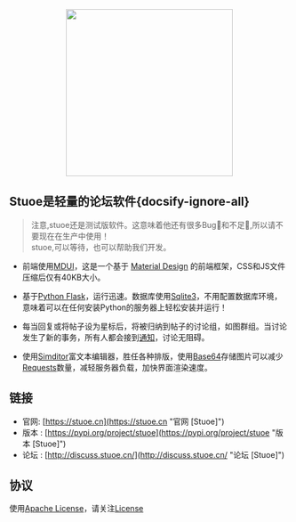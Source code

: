 <div style="text-align:center;">
<img src="https://cdn.jsdelivr.net/gh/snbck/stuoe.github.io@master/static/Stuoe.png" style="width:300px;height:300px;"/>
</div>


## Stuoe是轻量的论坛软件{docsify-ignore-all}


> 注意,stuoe还是测试版软件。这意味着他还有很多Bug🤢和不足👀,所以请不要现在在生产中使用！<br/>
> stuoe,可以等待，也可以帮助我们开发。

* 前端使用[MDUI](https://mdui.org/ "MDUI [官方网站]")，这是一个基于 [Material Design](https://material.io/design/ "Material Design [官方网站]") 的前端框架，CSS和JS文件压缩后仅有40KB大小。

* 基于[Python Flask](https://github.com/pallets/flask "Flask [GiuHub]")，运行迅速。数据库使用[Sqlite3](https://www.sqlite.org/index.html "Sqlite [官方网站]")，不用配置数据库环境，意味着可以在任何安装Python的服务器上轻松安装并运行！

* 每当回复或将帖子设为星标后，将被归纳到帖子的讨论组，如图群组。当讨论发生了新的事务，所有人都会接到[通知](https://baike.baidu.com/item/%E9%80%9A%E7%9F%A5/5957034 "通知 [百度百科]")，讨论无阻碍。

* 使用[Simditor](https://simditor.tower.im/ "Simditor [官方网站]")富文本编辑器，胜任各种排版，使用[Base64](https://www.base64decode.org/ "Base64 在线解码 [网站]")存储图片可以减少[Requests](https://github.com/request/request "Requests [GitHub]")数量，减轻服务器负载，加快界面渲染速度。



## 链接

* 官网:  [https://stuoe.cn](https://stuoe.cn "官网 [Stuoe]")
* 版本 : [https://pypi.org/project/stuoe](https://pypi.org/project/stuoe "版本 [Stuoe]")
* 论坛 : [http://discuss.stuoe.cn/](http://discuss.stuoe.cn/ "论坛 [Stuoe]")

## 协议
使用[Apache License](http://www.apache.org/licenses/ "Apache License [官方网站]")，请关注[License](https://github.com/stuoe/stuoe/blob/master/LICENSE "License [Stuoe]")
